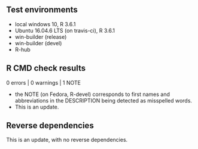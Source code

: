 ## Test environments

* local windows 10, R 3.6.1
* Ubuntu 16.04.6 LTS (on travis-ci), R 3.6.1
* win-builder (release)
* win-builder (devel)
* R-hub

## R CMD check results

0 errors | 0 warnings | 1 NOTE

* the NOTE (on Fedora, R-devel) corresponds to first names and abbreviations in the DESCRIPTION 
   being detected as misspelled words.
* This is an update.

## Reverse dependencies

This is an update, with no reverse dependencies.
